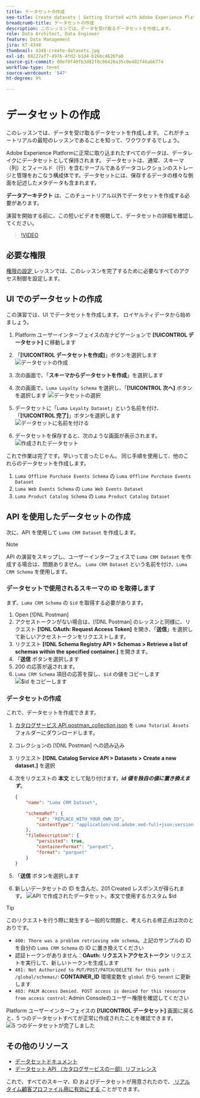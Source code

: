```yaml
---
title: データセットの作成
seo-title: Create datasets | Getting Started with Adobe Experience Platform for Data Architects and Data Engineers
breadcrumb-title: データセットの作成
description: このレッスンでは、データを受け取るデータセットを作成します。
role: Data Architect, Data Engineer
feature: Data Management
jira: KT-4348
thumbnail: 4348-create-datasets.jpg
exl-id: 80227af7-4976-4fd2-b1d4-b26bc4626fa0
source-git-commit: 00ef0f40fb3d82f0c06428a35c0e402f46ab6774
workflow-type: tm+mt
source-wordcount: '547'
ht-degree: 9%

---
```


# データセットの作成

<!--15min-->

このレッスンでは、データを受け取るデータセットを作成します。 これがチュートリアルの最短のレッスンであることを知って、ワクワクするでしょう。

Adobe Experience Platformに正常に取り込まれたすべてのデータは、データレイクにデータセットとして保持されます。 データセットは、通常、スキーマ（列）とフィールド（行）を含むテーブルであるデータコレクションのストレージと管理をおこなう構成体です。データセットには、保存するデータの様々な側面を記述したメタデータも含まれます。

**データアーキテクト** は、このチュートリアル以外でデータセットを作成する必要があります。

演習を開始する前に、この短いビデオを視聴して、データセットの詳細を確認してください。
>[!VIDEO](https://video.tv.adobe.com/v/27269?learn=on)

## 必要な権限

[ 権限の設定 ](configure-permissions.md) レッスンでは、このレッスンを完了するために必要なすべてのアクセス制御を設定します。

<!--
* Permission items **[!UICONTROL Data Management]** > **[!UICONTROL View Datasets]** and **[!UICONTROL Manage Datasets]**
* Permission item **[!UICONTROL Sandboxes]** > `Luma Tutorial`
* User-role access to the `Luma Tutorial Platform` product profile
* Developer-role access to the `Luma Tutorial Platform` product profile (for API)
-->

## UI でのデータセットの作成

この演習では、UI でデータセットを作成します。 ロイヤルティデータから始めましょう。

1. Platform ユーザーインターフェイスの左ナビゲーションで **[!UICONTROL データセット]** に移動します
1. 「**[!UICONTROL データセットを作成]**」ボタンを選択します
   ![データセットの作成](assets/datasets-createDataset.png)

1. 次の画面で、「**スキーマからデータセットを作成**」を選択します
1. 次の画面で、`Luma Loyalty Schema` を選択し、「**[!UICONTROL 次へ]** ボタンを選択します
   ![ データセットの選択 ](assets/datasets-selectSchema.png)

1. データセットに「`Luma Loyalty Dataset`」という名前を付け、「**[!UICONTROL 完了]**」ボタンを選択します
   ![ データセットに名前を付ける ](assets/datasets-nameDataset.png)
1. データセットを保存すると、次のような画面が表示されます。
   ![ 作成されたデータセット ](assets/datasets-created.png)

これで作業は完了です。早いって言ったじゃん。 同じ手順を使用して、他のこれらのデータセットを作成します。

1. `Luma Offline Purchase Events Schema` の `Luma Offline Purchase Events Dataset`
1. `Luma Web Events Schema` の `Luma Web Events Dataset`
1. `Luma Product Catalog Schema` の `Luma Product Catalog Dataset`


## API を使用したデータセットの作成

次に、API を使用して `Luma CRM Dataset` を作成します。

>[!NOTE]
>
>API の演習をスキップし、ユーザーインターフェイスで `Luma CRM Dataset` を作成する場合は、問題ありません。 `Luma CRM Dataset` という名前を付け、`Luma CRM Schema` を使用します。

### データセットで使用されるスキーマの ID を取得します

まず、`Luma CRM Schema` の `$id` を取得する必要があります。

1. Open [!DNL Postman]
1. アクセストークンがない場合は、[!DNL Postman] のレッスンと同様に、リクエスト **[!DNL OAuth: Request Access Token]** を開き、「**送信**」を選択して新しいアクセストークンをリクエストします。
1. リクエスト **[!DNL Schema Registry API > Schemas > Retrieve a list of schemas within the specified container.]** を開きます。
1. 「**送信** ボタンを選択します
1. 200 の応答が返されます。
1. `Luma CRM Schema` 項目の応答を探し、`$id` の値をコピーします
   ![$id をコピーします ](assets/dataset-crm-getSchemaId.png)

### データセットの作成

これで、データセットを作成できます。

1. [ カタログサービス API.postman_collection.json](https://raw.githubusercontent.com/adobe/experience-platform-postman-samples/master/apis/experience-platform/Catalog%20Service%20API.postman_collection.json) を `Luma Tutorial Assets` フォルダーにダウンロードします。
1. コレクションの [!DNL Postman] への読み込み
1. リクエスト **[!DNL Catalog Service API > Datasets > Create a new dataset.]** を選択
1. 次をリクエストの **本文** として貼り付けます。***id 値を独自の値に置き換えます***。

   ```json
   {
       "name": "Luma CRM Dataset",
   
       "schemaRef": {
           "id": "REPLACE_WITH_YOUR_OWN_ID",
           "contentType": "application/vnd.adobe.xed-full+json;version=1"
       },
       "fileDescription": {
           "persisted": true,
           "containerFormat": "parquet",
           "format": "parquet"
       }
   }
   ```

1. 「**送信** ボタンを選択します
1. 新しいデータセットの ID を含んだ、201 Created レスポンスが得られます。
   ![API で作成されたデータセット。本文で使用するカスタム $id](assets/datasets-crm-created.png)

>[!TIP]
>
> このリクエストを行う際に発生する一般的な問題と、考えられる修正点は次のとおりです。
>
> * `400: There was a problem retrieving xdm schema`。上記のサンプルの ID を自分の `Luma CRM Schema` の ID に置き換えてください
> * 認証トークンがありません：**OAuth: リクエストアクセストークン** リクエストを実行して、新しいトークンを生成します
> * `401: Not Authorized to PUT/POST/PATCH/DELETE for this path : /global/schemas/`: **CONTAINER_ID** 環境変数を `global` から `tenant` に更新します
> * `403: PALM Access Denied. POST access is denied for this resource from access control`: Admin Consoleのユーザー権限を確認してください


Platform ユーザーインターフェイスの **[!UICONTROL データセット]** 画面に戻ると、5 つのデータセットすべてが正常に作成されたことを確認できます。
![5 つのデータセットが完了しました ](assets/datasets-allComplete.png)


## その他のリソース

* [ データセットドキュメント ](https://experienceleague.adobe.com/docs/experience-platform/catalog/datasets/overview.html?lang=ja)
* [ データセット API （カタログサービスの一部）リファレンス ](https://www.adobe.io/experience-platform-apis/references/catalog/#tag/Datasets)

これで、すべてのスキーマ、ID およびデータセットが用意されたので、[ リアルタイム顧客プロファイル用に有効にする ](enable-profiles.md) ことができます。
